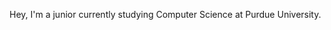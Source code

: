Hey, I'm a junior currently studying Computer Science at Purdue University.


<!---
123kevinma123/123kevinma123 is a ✨ special ✨ repository because its `README.md` (this file) appears on your GitHub profile.
You can click the Preview link to take a look at your changes.
--->
